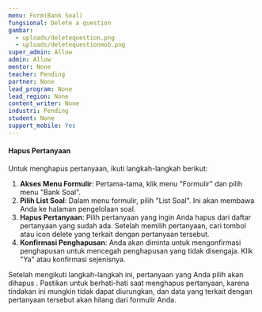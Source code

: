 ```yaml
---
menu: Form(Bank Soal)
fungsional: Delete a question
gambar:
  - uploads/deletequestion.png
  - uploads/deletequestionmob.png
super_admin: Allow
admin: Allow
mentor: None
teacher: Pending
partner: None
lead_program: None
lead_region: None
content_writer: None
industri: Pending
student: None
support_mobile: Yes
---
```

#### Hapus Pertanyaan

Untuk menghapus pertanyaan, ikuti langkah-langkah berikut:

1. **Akses Menu Formulir**: Pertama-tama, klik menu "Formulir" dan pilih menu "Bank Soal".
2. **Pilih List Soal**: Dalam menu formulir, pilih "List Soal". Ini akan membawa Anda ke halaman pengelolaan soal.
3. **Hapus Pertanyaan**: Pilih pertanyaan yang ingin Anda hapus dari daftar pertanyaan yang sudah ada. Setelah memilih pertanyaan, cari tombol atau icon delete yang terkait dengan pertanyaan tersebut. 
4. **Konfirmasi Penghapusan**:  Anda akan diminta untuk mengonfirmasi penghapusan untuk mencegah penghapusan yang tidak disengaja. Klik "Ya" atau konfirmasi sejenisnya.

Setelah mengikuti langkah-langkah ini, pertanyaan yang Anda pilih akan dihapus . Pastikan untuk berhati-hati saat menghapus pertanyaan, karena tindakan ini mungkin tidak dapat diurungkan, dan data yang terkait dengan pertanyaan tersebut akan hilang dari formulir Anda.